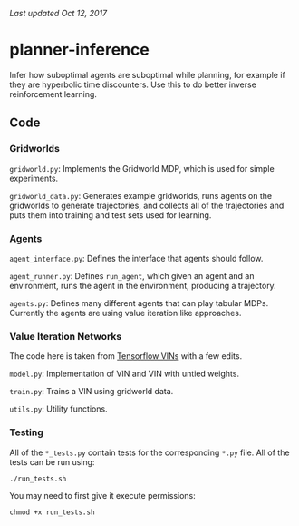 _Last updated Oct 12, 2017_

# planner-inference
Infer how suboptimal agents are suboptimal while planning, for example if they
are hyperbolic time discounters. Use this to do better inverse reinforcement
learning.

## Code

### Gridworlds

`gridworld.py`: Implements the Gridworld MDP, which is used for simple
experiments.

`gridworld_data.py`: Generates example gridworlds, runs agents on the gridworlds
to generate trajectories, and collects all of the trajectories and puts them
into training and test sets used for learning.

### Agents

`agent_interface.py`: Defines the interface that agents should follow.

`agent_runner.py`: Defines `run_agent`, which given an agent and an environment,
runs the agent in the environment, producing a trajectory.

`agents.py`: Defines many different agents that can play tabular MDPs. Currently
the agents are using value iteration like approaches.

### Value Iteration Networks

The code here is taken from [Tensorflow
VINs](https://github.com/TheAbhiKumar/tensorflow-value-iteration-networks) with
a few edits.

`model.py`: Implementation of VIN and VIN with untied weights.

`train.py`: Trains a VIN using gridworld data.

`utils.py`: Utility functions.

### Testing

All of the `*_tests.py` contain tests for the corresponding `*.py` file. All of
the tests can be run using:

    ./run_tests.sh

You may need to first give it execute permissions:

    chmod +x run_tests.sh